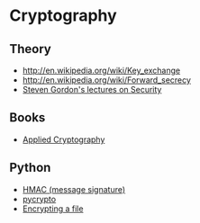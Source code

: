 # Cryptography

## Theory

- <http://en.wikipedia.org/wiki/Key_exchange>
- <http://en.wikipedia.org/wiki/Forward_secrecy>
- [Steven Gordon's lectures on
  Security](https://www.youtube.com/watch?v=tJNwPZI_GPw)


## Books

- [Applied Cryptography](http://cacr.uwaterloo.ca/hac/)


## Python

- [HMAC (message signature)](http://pymotw.com/2/hmac/)
- [pycrypto](http://www.laurentluce.com/posts/python-and-cryptography-with-pycrypto/)
- [Encrypting a file](https://stackoverflow.com/questions/6309958/encrypting-a-file-with-rsa-in-python)
